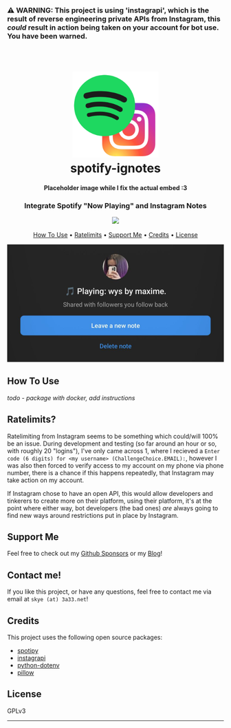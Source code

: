 ### ⚠️ WARNING: This project is using 'instagrapi', which is the result of reverse engineering private APIs from Instagram, this *could* result in action being taken on your account for bot use. You have been warned.

<h1 align="center">
  <br>
  <a href="https://github.com/rainyskye/spotify-ignotes"><img src="/assets/logo.webp" alt="spotify-ignotes Logo" width="200"></a>
  <br>
  spotify-ignotes
  <br>
</h1>
<h4 align="center">Placeholder image while I fix the actual embed :3</h4>

<h3 align="center">Integrate Spotify "Now Playing" and Instagram Notes</h4>

<p align="center">
  <a href="https://github.com/sponsors/rainyskye">
    <img src="https://img.shields.io/badge/$-donate-ff69b4.svg?maxAge=2592000&amp;style=flat">
  </a>
</p>

<p align="center">
  <a href="#how-to-use">How To Use</a> •
  <a href="#ratelimits">Ratelimits</a> •
  <a href="#support-me">Support Me</a> •
  <a href="#credits">Credits</a> •
  <a href="#license">License</a>
</p>

![Screenshot](/assets/screenshot.jpg?raw=true)

## How To Use

*todo - package with docker, add instructions*

## Ratelimits?

Ratelimiting from Instagram seems to be something which could/will 100% be an issue. During development and testing (so far around an hour or so, with roughly 20 "logins"), I've only came across 1, where I recieved a `Enter code (6 digits) for <my username> (ChallengeChoice.EMAIL):`, however I was also then forced to verify access to my account on my phone via phone number, there is a chance if this happens repeatedly, that Instagram may take action on my account.

If Instagram chose to have an open API, this would allow developers and tinkerers to create more on their platform, using their platform, it's at the point where either way, bot developers (the bad ones) *are* always going to find new ways around restrictions put in place by Instagram.

## Support Me

Feel free to check out my [Github Sponsors](https://github.com/sponsors/rainyskye) or my [Blog](https://3a33.com.au)!

## Contact me!

If you like this project, or have any questions, feel free to contact me via email at `skye (at) 3a33.net`!

## Credits

This project uses the following open source packages:

- [spotipy](https://pypi.org/project/spotipy/)
- [instagrapi](https://pypi.org/project/instagrapi/)
- [python-dotenv](https://pypi.org/project/python-dotenv/)
- [pillow](https://pypi.org/project/Pillow/)

## License

GPLv3

---